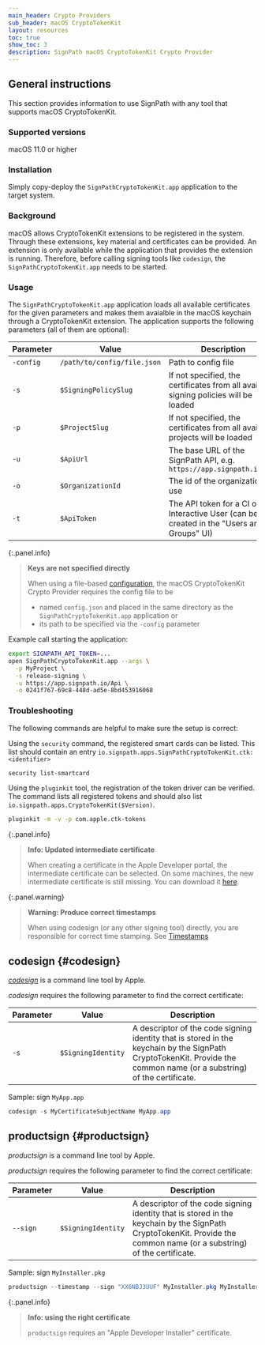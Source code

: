 ```yaml
---
main_header: Crypto Providers
sub_header: macOS CryptoTokenKit
layout: resources
toc: true
show_toc: 3
description: SignPath macOS CryptoTokenKit Crypto Provider
---
```


## General instructions

This section provides information to use SignPath with any tool that supports macOS CryptoTokenKit.

### Supported versions

macOS 11.0 or higher

### Installation

Simply copy-deploy the `SignPathCryptoTokenKit.app` application to the target system.

### Background

macOS allows CryptoTokenKit extensions to be registered in the system. Through these extensions, key material and certificates can be provided. An extension is only available while the application that provides the extension is running. Therefore, before calling signing tools like `codesign`, the `SignPathCryptoTokenKit.app` needs to be started.

### Usage

The `SignPathCryptoTokenKit.app` application loads all available certificates for the given parameters and makes them avaialble in the macOS keychain through a CryptoTokenKit extension. The application supports the following parameters (all of them are optional):

| Parameter          | Value                                   | Description
|--------------------|-----------------------------------------|---------------------------------
| `-config`          | `/path/to/config/file.json`             | Path to config file
| `-s`               | `$SigningPolicySlug`                    | If not specified, the certificates from all available signing policies will be loaded
| `-p`               | `$ProjectSlug`                          | If not specified, the certificates from all available projects will be loaded
| `-u`               | `$ApiUrl`                               | The base URL of the SignPath API, e.g. `https://app.signpath.io/Api`
| `-o`               | `$OrganizationId`                       | The id of the organization to use
| `-t`               | `$ApiToken`                             | The API token for a CI or Interactive User (can be created in the "Users and Groups" UI)

{:.panel.info}
> **Keys are not specified directly**
>
> When using a file-based [configuration](/documentation/crypto-providers#crypto-provider-configuration), the macOS CryptoTokenKit Crypto Provider requires the config file to be
> * named `config.json` and placed in the same directory as the `SignPathCryptoTokenKit.app` application or
> * its path to be specified via the `-config` parameter

Example call starting the application:

~~~bash
export SIGNPATH_API_TOKEN=...
open SignPathCryptoTokenKit.app --args \
  -p MyProject \
  -s release-signing \
  -u https://app.signpath.io/Api \
  -o 0241f767-69c8-448d-ad5e-8bd453916068
~~~

### Troubleshooting

The following commands are helpful to make sure the setup is correct:

Using the `security` command, the registered smart cards can be listed. This list should contain an entry `io.signpath.apps.SignPathCryptoTokenKit.ctk:<identifier>`
~~~bash
security list-smartcard
~~~

Using the `pluginkit` tool, the registration of the token driver can be verified. The command lists all registered tokens and should also list `io.signpath.apps.CryptoTokenKit($Version)`.

~~~bash
pluginkit -m -v -p com.apple.ctk-tokens
~~~

{:.panel.info}
> **Info: Updated intermediate certificate**
> 
> When creating a certificate in the Apple Developer portal, the intermediate certificate can be selected. On some machines, the new intermediate certificate is still missing. You can download it [here](https://www.apple.com/certificateauthority/DeveloperIDG2CA.cer).

{:.panel.warning}
> **Warning: Produce correct timestamps**
> 
> When using codesign (or any other signing tool) directly, you are responsible for correct time stamping. See [Timestamps](/documentation/crypto-providers#timestamps)

[codesign]: https://developer.apple.com/library/archive/documentation/Security/Conceptual/CodeSigningGuide/Procedures/Procedures.html

## codesign {#codesign}

_[codesign]_ is a command line tool by Apple.

_codesign_ requires the following parameter to find the correct certificate:

| Parameter          | Value                                   | Description
|--------------------|-----------------------------------------|---------------------------------
| `-s`               | `$SigningIdentity`                      | A descriptor of the code signing identity that is stored in the keychain by the SignPath CryptoTokenKit. Provide the common name (or a substring) of the certificate.

Sample: sign `MyApp.app`

~~~powershell
codesign -s MyCertificateSubjectName MyApp.app
~~~

## productsign {#productsign}

_productsign_ is a command line tool by Apple.

_productsign_ requires the following parameter to find the correct certificate:

| Parameter          | Value                                   | Description
|--------------------|-----------------------------------------|---------------------------------
| `--sign`           | `$SigningIdentity`                      | A descriptor of the code signing identity that is stored in the keychain by the SignPath CryptoTokenKit. Provide the common name (or a substring) of the certificate.

Sample: sign `MyInstaller.pkg`

~~~powershell
productsign --timestamp --sign "XX6NBJ3UUF" MyInstaller.pkg MyInstaller-signed.pkg
~~~

{:.panel.info}
> **Info: using the right certificate**
> 
> `productsign` requires an "Apple Developer Installer" certificate.
